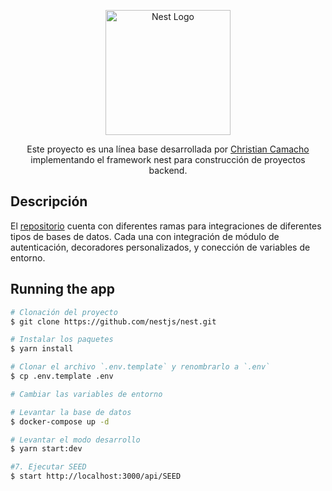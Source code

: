 <p align="center">
  <a href="http://nestjs.com/" target="blank"><img src="https://nestjs.com/img/logo-small.svg" width="200" alt="Nest Logo" /></a>
</p>

  <p align="center">Este proyecto es una línea base desarrollada por <a href="https://github.com/christiancam14/" target="_blank">Christian Camacho</a> implementando el framework nest para construcción de proyectos backend.</p>
  <p align="center">

</p>

## Descripción

El [repositorio](https://github.com/christiancam14/linea-base-back) cuenta con diferentes ramas para integraciones de diferentes tipos de bases de datos. Cada una con integración de módulo de autenticación, decoradores personalizados, y conección de variables de entorno.

## Running the app

```bash
# Clonación del proyecto
$ git clone https://github.com/nestjs/nest.git

# Instalar los paquetes
$ yarn install

# Clonar el archivo `.env.template` y renombrarlo a `.env` 
$ cp .env.template .env

# Cambiar las variables de entorno 

# Levantar la base de datos 
$ docker-compose up -d

# Levantar el modo desarrollo 
$ yarn start:dev

#7. Ejecutar SEED 
$ start http://localhost:3000/api/SEED
```

